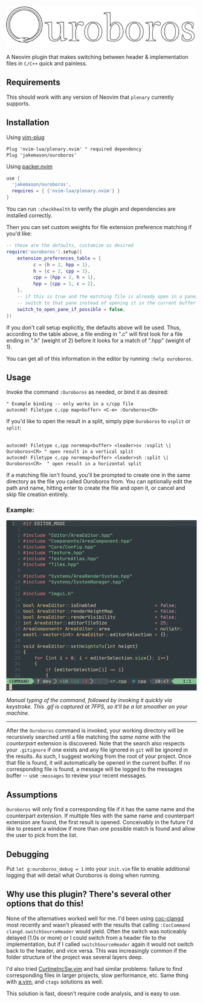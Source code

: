 ![Ouroboro](./repo/logo.png)

A Neovim plugin that makes switching between header & implementation files in `C/C++` quick and painless.

## Requirements

This should work with any version of Neovim that `plenary` currently supports.

## Installation

Using [vim-plug](https://github.com/junegunn/vim-plug)

```viml
Plug 'nvim-lua/plenary.nvim' " required dependency
Plug 'jakemason/ouroboros'
```

Using [packer.nvim](https://github.com/wbthomason/packer.nvim)

```lua
use {
  'jakemason/ouroboros',
  requires = { {'nvim-lua/plenary.nvim'} }
}
```

You can run `:checkhealth` to verify the plugin and dependencies are installed correctly.

Then you can set custom weights for file extension preference matching if you'd like:

```lua
-- these are the defaults, customize as desired
require('ouroboros').setup({
    extension_preferences_table = {
          c = {h = 2, hpp = 1},
          h = {c = 2, cpp = 1},
          cpp = {hpp = 2, h = 1},
          hpp = {cpp = 1, c = 2},
    },
    -- if this is true and the matching file is already open in a pane, we'll
    -- switch to that pane instead of opening it in the current buffer
    switch_to_open_pane_if_possible = false,
})
```

If you don't call setup explicitly, the defaults above will be used. Thus, according to the table above, a file ending in ".c"
will first look for a file ending in ".h" (weight of 2) before it looks for a match of ".hpp" (weight of 1).

You can get all of this information in the editor by running `:help ouroboros`.

## Usage

Invoke the command `:Ouroboros` as needed, or bind it as desired:

```viml
" Example binding -- only works in a c/cpp file
autocmd! Filetype c,cpp map<buffer> <C-e> :Ouroboros<CR>
```

If you'd like to open the result in a split, simply pipe `Ouroboros` to `vsplit` or `split`:

```viml

autocmd! Filetype c,cpp noremap<buffer> <leader>sv :vsplit \| Ouroboros<CR> " open result in a vertical split
autocmd! Filetype c,cpp noremap<buffer> <leader>sh :split \| Ouroboros<CR>  " open result in a horizontal split
```

If a matching file isn't found, you'll be prompted to create one in the same directory as the file you called
Ouroboros from. You can optionally edit the path and name, hitting enter to create the file and open it, or 
cancel and skip file creation entirely.

### Example:
![Example of switching between files](./repo/demo.gif)

*Manual typing of the command, followed by invoking it quickly via keystroke. This .gif is captured
at 7FPS, so it'll be a lot smoother on your machine.*

---

After the `Ouroboros` command is invoked, your working directory will be recursively searched until
a file matching the _same name_ with the _counterpart_ extension is discovered. Note that the
search also respects your `.gitignore` if one exists and any file ignored in `git` will be ignored
in the results. As such, I suggest working from the root of your project. Once that file is found,
it will automatically be opened in the current buffer. If no corresponding file is found, a message
will be logged to the messages buffer -- use `:messages` to review your recent messages.

## Assumptions

`Ouroboros` will only find a corresponding file if it has the same name and the counterpart
extension. If multiple files with the same name and counterpart extension are found, the first
result is opened. Conceivably in the future I'd like to present a window if more than one possible
match is found and allow the user to pick from the list.

## Debugging

Put `let g:ouroboros_debug = 1` into your `init.vim` file to enable additional logging that will
detail what Ouroboros is doing when running.

## Why use this plugin? There's several other options that do this!

None of the alternatives worked well for me. I'd been using
[coc-clangd](https://github.com/clangd/coc-clangd) most recently and wasn't pleased with the results
that calling `:CocCommand clangd.switchSourceHeader` would yield. Often the switch was noticeably
delayed (1.0s or more) or I could switch from a header file to the implementation,
but if I called `switchSourceHeader` again it would not switch back to the header, and vice versa.
This was increasingly common if the folder structure of the project was several layers deep.

I'd also tried [CurtineIncSw.vim](https://github.com/ericcurtin/CurtineIncSw.vim) and had similar
problems: failure to find corresponding files in larger projects, slow performance, etc. Same thing
with [a.vim](https://github.com/vim-scripts/a.vim), and `ctags` solutions as well.

This solution is fast, doesn't require code analysis, and is easy to use.
